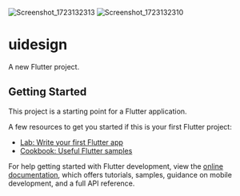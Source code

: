 ![Screenshot_1723132313](https://github.com/user-attachments/assets/511b55b0-9679-457d-af28-0c762db1765e)
![Screenshot_1723132310](https://github.com/user-attachments/assets/c894d221-d03a-4b9f-bc8a-ad46a55eb42c)
# uidesign

A new Flutter project.

## Getting Started

This project is a starting point for a Flutter application.

A few resources to get you started if this is your first Flutter project:

- [Lab: Write your first Flutter app](https://docs.flutter.dev/get-started/codelab)
- [Cookbook: Useful Flutter samples](https://docs.flutter.dev/cookbook)

For help getting started with Flutter development, view the
[online documentation](https://docs.flutter.dev/), which offers tutorials,
samples, guidance on mobile development, and a full API reference.
